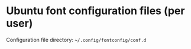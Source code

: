 # Ubuntu font configuration files (per user)

Configuration file directory: `~/.config/fontconfig/conf.d`